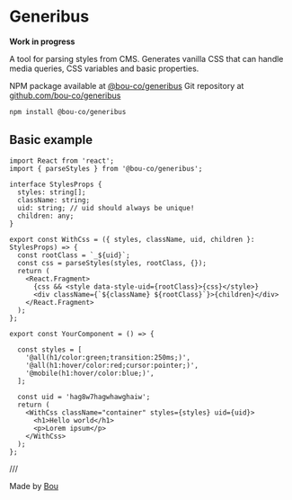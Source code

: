 # Generibus

**Work in progress**

A tool for parsing styles from CMS. Generates vanilla CSS that can handle media queries, CSS variables and basic properties.

NPM package available at [@bou-co/generibus](https://www.npmjs.com/package/@bou-co/generibus)
Git repository at [github.com/bou-co/generibus](https://github.com/bou-co/generibus)

```bash
npm install @bou-co/generibus
```

## Basic example

```
import React from 'react';
import { parseStyles } from '@bou-co/generibus';

interface StylesProps {
  styles: string[];
  className: string;
  uid: string; // uid should always be unique!
  children: any;
}

export const WithCss = ({ styles, className, uid, children }: StylesProps) => {
  const rootClass = `_${uid}`;
  const css = parseStyles(styles, rootClass, {});
  return (
    <React.Fragment>
      {css && <style data-style-uid={rootClass}>{css}</style>}
      <div className={`${className} ${rootClass}`}>{children}</div>
    </React.Fragment>
  );
};

export const YourComponent = () => {

  const styles = [
    '@all(h1/color:green;transition:250ms;)',
    '@all(h1:hover/color:red;cursor:pointer;)',
    '@mobile(h1:hover/color:blue;)',
  ];

  const uid = 'hag8w7hagwhawghaiw';
  return (
    <WithCss className="container" styles={styles} uid={uid}>
      <h1>Hello world</h1>
      <p>Lorem ipsum</p>
    </WithCss>
  );
};
```

///

Made by [Bou](https://bou.co)

